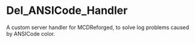 # Del_ANSICode_Handler
A custom server handler for MCDReforged, to solve log problems caused by ANSICode color.
